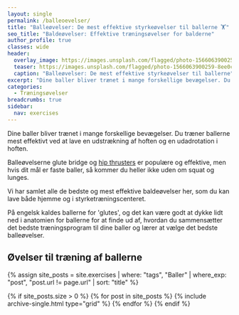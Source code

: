 ```yaml
---
layout: single
permalink: /balleoevelser/
title: "Balleøvelser: De mest effektive styrkeøvelser til ballerne 🏋"
seo_title: "Baldeøvelser: Effektive træningsøvelser for balderne"
author_profile: true
classes: wide
header:
  overlay_image: https://images.unsplash.com/flagged/photo-1566063900259-8ee0cb283b3b?ixlib=rb-1.2.1&ixid=eyJhcHBfaWQiOjEyMDd9&auto=format&fit=crop&h=630&w=1200&q=10
  teaser: https://images.unsplash.com/flagged/photo-1566063900259-8ee0cb283b3b?ixlib=rb-1.2.1&ixid=eyJhcHBfaWQiOjEyMDd9&auto=format&fit=crop&h=300&w=400&q=10
  caption: "Balleøvelser: De mest effektive styrkeøvelser til ballerne"
excerpt: "Dine baller bliver trænet i mange forskellige bevægelser. Du træner ballerne mest effektivt ved at lave en udstrækning af hoften og en udadrotation i hoften."
categories:
  - Træningsøvelser
breadcrumbs: true
sidebar:
  nav: exercises
---
```


Dine baller bliver trænet i mange forskellige bevægelser. Du træner ballerne mest effektivt ved at lave en udstrækning af hoften og en udadrotation i hoften.

Balleøvelserne glute bridge og [hip thrusters](/oevelse/hip-thrusters/) er populære og effektive, men hvis dit mål er faste baller, så kommer du heller ikke uden om squat og lunges.

Vi har samlet alle de bedste og mest effektive baldeøvelser her, som du kan lave både hjemme og i styrketræningscenteret.

På engelsk kaldes ballerne for 'glutes', og det kan være godt at dykke lidt ned i anatomien for ballerne for at finde ud af, hvordan du sammensætter det bedste træningsprogram til dine baller og lærer at vælge det bedste balleøvelser.

## Øvelser til træning af ballerne

{% assign site_posts = site.exercises | where: "tags", "Baller" | where_exp: "post", "post.url != page.url" | sort: "title" %}

<div class="feature__wrapper">

{% if site_posts.size > 0 %}
  {% for post in site_posts %}
    {% include archive-single.html type="grid" %}
  {% endfor %}
{% endif %}

</div>
